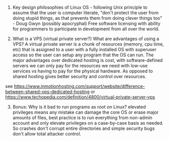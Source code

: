 1. Key design philosophies of Linux OS - following Unix principle to assume that the user is computer literate, "don't protect the user from doing stupid things, as that prevents them from doing clever things too" - Doug Gwyn (possibly apocryphal)
Free software licensing with ability for programmers to participate in development from all over the world. 

2. What is a VPS (virtual private server?) What are advantages of using a VPS? 
A virtual private server is a chunk of resources (memory, cpu time, etc) that is assigned to a user with a fully installed OS with superuser access so the user can setup any program that the OS can run. The major advantages over dedicated hosting is cost, with software-defined servers we can only pay for the resources we need with low-use services vs having to pay for the physical hardware. As opposed to shared hosting gives better security and control over resources. 

see https://www.inmotionhosting.com/support/website/difference-between-shared-vps-dedicated-hosting or https://www.techopedia.com/definition/4800/virtual-private-server-vps

3. Bonus: Why is it bad to run programs as root on Linux?
elevated privileges means any mistake can damage the core OS or erase major amounts of files, best practice is to run everything from non-admin account and only elevate privileges on a case-by-case basis as needed. So crashes don't corrupt entire directories and simple security bugs don't allow total attacker control.